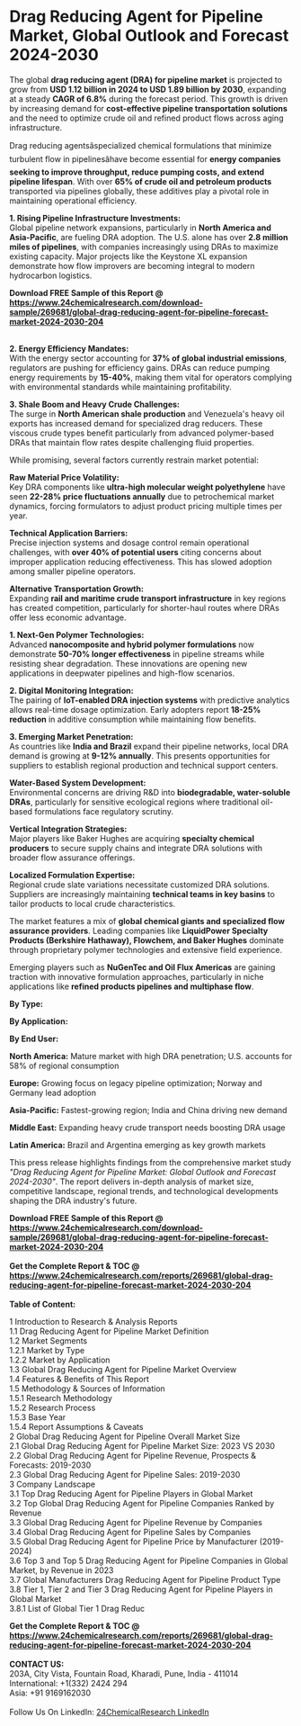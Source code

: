 <h1>Drag Reducing Agent for Pipeline Market, Global Outlook and Forecast 2024-2030</h1><p>The global <strong>drag reducing agent (DRA) for pipeline market</strong> is projected to grow from <strong>USD 1.12 billion in 2024 to USD 1.89 billion by 2030</strong>, expanding at a steady <strong>CAGR of 6.8%</strong> during the forecast period. This growth is driven by increasing demand for <strong>cost-effective pipeline transportation solutions</strong> and the need to optimize crude oil and refined product flows across aging infrastructure.</p><p>Drag reducing agentsâspecialized chemical formulations that minimize turbulent flow in pipelinesâhave become essential for <strong>energy companies seeking to improve throughput, reduce pumping costs, and extend pipeline lifespan</strong>. With over <strong>65% of crude oil and petroleum products</strong> transported via pipelines globally, these additives play a pivotal role in maintaining operational efficiency.</p><p><strong>1. Rising Pipeline Infrastructure Investments:</strong><br>
Global pipeline network expansions, particularly in <strong>North America and Asia-Pacific</strong>, are fueling DRA adoption. The U.S. alone has over <strong>2.8 million miles of pipelines</strong>, with companies increasingly using DRAs to maximize existing capacity. Major projects like the Keystone XL expansion demonstrate how flow improvers are becoming integral to modern hydrocarbon logistics.</p><div><b>Download FREE Sample of this Report @ 
            <a href="https://www.24chemicalresearch.com/download-sample/269681/global-drag-reducing-agent-for-pipeline-forecast-market-2024-2030-204">
            https://www.24chemicalresearch.com/download-sample/269681/global-drag-reducing-agent-for-pipeline-forecast-market-2024-2030-204</a></b></div><br><p><strong>2. Energy Efficiency Mandates:</strong><br>
With the energy sector accounting for <strong>37% of global industrial emissions</strong>, regulators are pushing for efficiency gains. DRAs can reduce pumping energy requirements by <strong>15-40%</strong>, making them vital for operators complying with environmental standards while maintaining profitability.</p><p><strong>3. Shale Boom and Heavy Crude Challenges:</strong><br>
The surge in <strong>North American shale production</strong> and Venezuela's heavy oil exports has increased demand for specialized drag reducers. These viscous crude types benefit particularly from advanced polymer-based DRAs that maintain flow rates despite challenging fluid properties.</p><p>While promising, several factors currently restrain market potential:</p><p><strong>Raw Material Price Volatility:</strong><br>
	Key DRA components like <strong>ultra-high molecular weight polyethylene</strong> have seen <strong>22-28% price fluctuations annually</strong> due to petrochemical market dynamics, forcing formulators to adjust product pricing multiple times per year.</p><p><strong>Technical Application Barriers:</strong><br>
	Precise injection systems and dosage control remain operational challenges, with <strong>over 40% of potential users</strong> citing concerns about improper application reducing effectiveness. This has slowed adoption among smaller pipeline operators.</p><p><strong>Alternative Transportation Growth:</strong><br>
	Expanding <strong>rail and maritime crude transport infrastructure</strong> in key regions has created competition, particularly for shorter-haul routes where DRAs offer less economic advantage.</p><p><strong>1. Next-Gen Polymer Technologies:</strong><br>
Advanced <strong>nanocomposite and hybrid polymer formulations</strong> now demonstrate <strong>50-70% longer effectiveness</strong> in pipeline streams while resisting shear degradation. These innovations are opening new applications in deepwater pipelines and high-flow scenarios.</p><p><strong>2. Digital Monitoring Integration:</strong><br>
The pairing of <strong>IoT-enabled DRA injection systems</strong> with predictive analytics allows real-time dosage optimization. Early adopters report <strong>18-25% reduction</strong> in additive consumption while maintaining flow benefits.</p><p><strong>3. Emerging Market Penetration:</strong><br>
As countries like <strong>India and Brazil</strong> expand their pipeline networks, local DRA demand is growing at <strong>9-12% annually</strong>. This presents opportunities for suppliers to establish regional production and technical support centers.</p><p><strong>Water-Based System Development:</strong><br>
	Environmental concerns are driving R&amp;D into <strong>biodegradable, water-soluble DRAs</strong>, particularly for sensitive ecological regions where traditional oil-based formulations face regulatory scrutiny.</p><p><strong>Vertical Integration Strategies:</strong><br>
	Major players like Baker Hughes are acquiring <strong>specialty chemical producers</strong> to secure supply chains and integrate DRA solutions with broader flow assurance offerings.</p><p><strong>Localized Formulation Expertise:</strong><br>
	Regional crude slate variations necessitate customized DRA solutions. Suppliers are increasingly maintaining <strong>technical teams in key basins</strong> to tailor products to local crude characteristics.</p><p>The market features a mix of <strong>global chemical giants and specialized flow assurance providers</strong>. Leading companies like <strong>LiquidPower Specialty Products (Berkshire Hathaway), Flowchem, and Baker Hughes</strong> dominate through proprietary polymer technologies and extensive field experience.</p><p>Emerging players such as <strong>NuGenTec and Oil Flux Americas</strong> are gaining traction with innovative formulation approaches, particularly in niche applications like <strong>refined products pipelines and multiphase flow</strong>.</p><p><strong>By Type:</strong></p><p><strong>By Application:</strong></p><p><strong>By End User:</strong></p><p><strong>North America:</strong> Mature market with high DRA penetration; U.S. accounts for 58% of regional consumption</p><p><strong>Europe:</strong> Growing focus on legacy pipeline optimization; Norway and Germany lead adoption</p><p><strong>Asia-Pacific:</strong> Fastest-growing region; India and China driving new demand</p><p><strong>Middle East:</strong> Expanding heavy crude transport needs boosting DRA usage</p><p><strong>Latin America:</strong> Brazil and Argentina emerging as key growth markets</p><p>This press release highlights findings from the comprehensive market study <em>"Drag Reducing Agent for Pipeline Market: Global Outlook and Forecast 2024-2030"</em>. The report delivers in-depth analysis of market size, competitive landscape, regional trends, and technological developments shaping the DRA industry's future.</p><div><b>Download FREE Sample of this Report @ 
            <a href="https://www.24chemicalresearch.com/download-sample/269681/global-drag-reducing-agent-for-pipeline-forecast-market-2024-2030-204">
            https://www.24chemicalresearch.com/download-sample/269681/global-drag-reducing-agent-for-pipeline-forecast-market-2024-2030-204</a></b></div><br><div><b>Get the Complete Report & TOC @ 
            <a href="https://www.24chemicalresearch.com/reports/269681/global-drag-reducing-agent-for-pipeline-forecast-market-2024-2030-204">
            https://www.24chemicalresearch.com/reports/269681/global-drag-reducing-agent-for-pipeline-forecast-market-2024-2030-204</a></b></div><br>
            <b>Table of Content:</b><p>1 Introduction to Research & Analysis Reports<br />
    1.1 Drag Reducing Agent for Pipeline Market Definition<br />
    1.2 Market Segments<br />
        1.2.1 Market by Type<br />
        1.2.2 Market by Application<br />
    1.3 Global Drag Reducing Agent for Pipeline Market Overview<br />
    1.4 Features & Benefits of This Report<br />
    1.5 Methodology & Sources of Information<br />
        1.5.1 Research Methodology<br />
        1.5.2 Research Process<br />
        1.5.3 Base Year<br />
        1.5.4 Report Assumptions & Caveats<br />
2 Global Drag Reducing Agent for Pipeline Overall Market Size<br />
    2.1 Global Drag Reducing Agent for Pipeline Market Size: 2023 VS 2030<br />
    2.2 Global Drag Reducing Agent for Pipeline Revenue, Prospects & Forecasts: 2019-2030<br />
    2.3 Global Drag Reducing Agent for Pipeline Sales: 2019-2030<br />
3 Company Landscape<br />
    3.1 Top Drag Reducing Agent for Pipeline Players in Global Market<br />
    3.2 Top Global Drag Reducing Agent for Pipeline Companies Ranked by Revenue<br />
    3.3 Global Drag Reducing Agent for Pipeline Revenue by Companies<br />
    3.4 Global Drag Reducing Agent for Pipeline Sales by Companies<br />
    3.5 Global Drag Reducing Agent for Pipeline Price by Manufacturer (2019-2024)<br />
    3.6 Top 3 and Top 5 Drag Reducing Agent for Pipeline Companies in Global Market, by Revenue in 2023<br />
    3.7 Global Manufacturers Drag Reducing Agent for Pipeline Product Type<br />
    3.8 Tier 1, Tier 2 and Tier 3 Drag Reducing Agent for Pipeline Players in Global Market<br />
        3.8.1 List of Global Tier 1 Drag Reduc</p><div><b>Get the Complete Report & TOC @ 
            <a href="https://www.24chemicalresearch.com/reports/269681/global-drag-reducing-agent-for-pipeline-forecast-market-2024-2030-204">
            https://www.24chemicalresearch.com/reports/269681/global-drag-reducing-agent-for-pipeline-forecast-market-2024-2030-204</a></b></div><br><b>CONTACT US:</b><br>
            203A, City Vista, Fountain Road, Kharadi, Pune, India - 411014<br>
            International: +1(332) 2424 294<br>
            Asia: +91 9169162030 <br><br>
            Follow Us On LinkedIn: <a href="https://www.linkedin.com/company/24chemicalresearch/">24ChemicalResearch LinkedIn</a>